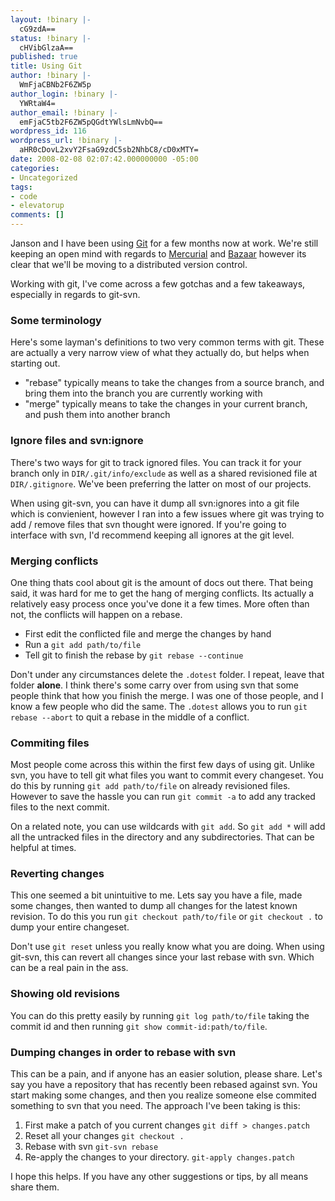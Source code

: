 ```yaml
---
layout: !binary |-
  cG9zdA==
status: !binary |-
  cHVibGlzaA==
published: true
title: Using Git
author: !binary |-
  WmFjaCBNb2F6ZW5p
author_login: !binary |-
  YWRtaW4=
author_email: !binary |-
  emFjaC5tb2F6ZW5pQGdtYWlsLmNvbQ==
wordpress_id: 116
wordpress_url: !binary |-
  aHR0cDovL2xvY2FsaG9zdC5sb2NhbC8/cD0xMTY=
date: 2008-02-08 02:07:42.000000000 -05:00
categories:
- Uncategorized
tags:
- code
- elevatorup
comments: []
---
```

Janson and I have been using [Git](http://git.or.cz/) for a few months now at work. We're still keeping an open mind with regards to [Mercurial](http://www.selenic.com/mercurial/wiki/) and [Bazaar](http://bazaar-vcs.org/) however its clear that we'll be moving to a distributed version control.

Working with git, I've come across a few gotchas and a few takeaways, especially in regards to git-svn.

### Some terminology

Here's some layman's definitions to two very common terms with git. These are actually a very narrow view of what they actually do, but helps when starting out.

* "rebase" typically means to take the changes from a source branch, and bring them into the branch you are currently working with
* "merge" typically means to take the changes in your current branch, and push them into another branch

### Ignore files and svn:ignore

There's two ways for git to track ignored files. You can track it for your branch only in `DIR/.git/info/exclude` as well as a shared revisioned file at `DIR/.gitignore`. We've been preferring the latter on most of our projects.

When using git-svn, you can have it dump all svn:ignores into a git file which is convienient, however I ran into a few issues where git was trying to add / remove files that svn thought were ignored. If you're going to interface with svn, I'd recommend keeping all ignores at the git level.

### Merging conflicts

One thing thats cool about git is the amount of docs out there. That being said, it was hard for me to get  the hang of merging conflicts. Its actually a relatively easy process once you've done it a few times. More often than not, the conflicts will happen on a rebase.

* First edit the conflicted file and merge the changes by hand
* Run a `git add path/to/file`
* Tell git to finish the rebase by `git rebase --continue`

Don't under any circumstances delete the `.dotest` folder. I repeat, leave that folder **alone**. I think there's some carry over from using svn that some people think that how you finish the merge. I was one of those people, and I know a few people who did the same. The `.dotest` allows you to run `git rebase --abort` to quit a rebase in the middle of a conflict.

### Commiting files

Most people come across this within the first few days of using git. Unlike svn, you have to tell git what files you want to commit every changeset. You do this by running `git add path/to/file` on already revisioned files. However to save the hassle you can run `git commit -a` to add any tracked files to the next commit.

On a related note, you can use wildcards with `git add`. So `git add *` will add all the untracked files in the directory and any subdirectories. That can be helpful at times.

### Reverting changes

This one seemed a bit unintuitive to me. Lets say you have a file, made some changes, then wanted to dump all changes for the latest known revision. To do this you run `git checkout path/to/file` or `git checkout .` to dump your entire changeset.

Don't use `git reset` unless you really know what you are doing. When using git-svn, this can revert all changes since your last rebase with svn. Which can be a real pain in the ass.

### Showing old revisions

You can do this pretty easily by running `git log path/to/file` taking the commit id and then running `git show commit-id:path/to/file`.

### Dumping changes in order to rebase with svn

This can be a pain, and if anyone has an easier solution, please share. Let's say you have a repository  that has recently been rebased against svn. You start making some changes, and then you realize someone else commited something to svn that you need. The approach I've been taking is this:

1. First make a patch of you current changes `git diff > changes.patch`
1. Reset all your changes `git checkout .`
1. Rebase with svn `git-svn rebase`
1. Re-apply the changes to your directory. `git-apply changes.patch`

I hope this helps. If you have any other suggestions or tips, by all means share them.
